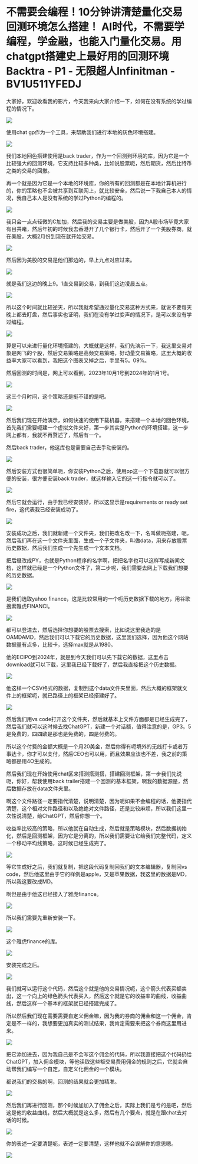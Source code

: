 # 不需要会编程！10分钟讲清楚量化交易回测环境怎么搭建！ AI时代，不需要学编程，学金融，也能入门量化交易。用chatgpt搭建史上最好用的回测环境Backtra - P1 - 无限超人Infinitman - BV1U511YFEDJ

大家好，欢迎收看我的影片，今天我来向大家介绍一下，如何在没有系统的学过编程的情况下。

![](img/a68515b9fa2b0b445c9fc4df1da91c5c_1.png)

使用chat gp作为一个工具，来帮助我们进行本地的灰色环境搭建。

![](img/a68515b9fa2b0b445c9fc4df1da91c5c_3.png)

我们本地回色搭建使用是back trader，作为一个回测到环境的库，因为它是一个比较强大的回测环境，它支持比较多种类，比如说股票呃，然后期货，然后比特币之类的交易的回撤。

再一个就是因为它是一个本地的环境库，你的所有的回测都是在本地计算机进行的，你的策略也不会被共享到互联网上，就比较安全，然后说一下我自己本人的情况，我自己本人是没有系统的学过Python的编程的。



![](img/a68515b9fa2b0b445c9fc4df1da91c5c_5.png)

我只会一点点轻微的C加加，然后我的交易主要是做美股，因为A股市场毕竟大家有目共睹，然后年初的时候我去香港开了几个银行卡，然后开了一个美股券商，就在美股，大概2月份到现在就开始交易。



![](img/a68515b9fa2b0b445c9fc4df1da91c5c_7.png)

然后因为美股的交易是他们那边的，早上九点对应过来。

![](img/a68515b9fa2b0b445c9fc4df1da91c5c_9.png)

就是我们这边的晚上9。1直交易到交易，到我们这边凌晨五点。

![](img/a68515b9fa2b0b445c9fc4df1da91c5c_11.png)

所以这个时间就比较逆天，所以我就希望通过量化交易这种方式来，就说不要每天晚上都去盯盘，然后事实也证明，我们在没有学过变声的情况下，是可以来没有学过编程。



![](img/a68515b9fa2b0b445c9fc4df1da91c5c_13.png)

算是可以来进行量化环境搭建的，大概就是这样，我们先演示一下，我这里交易对象是网飞的个股，然后交易策略是高频交易策略，好动量交易策略，这里大概的收益率大家可以看到，我把这个图表叉掉之后，手里有5。09%。

然后回测的时间是，网上可以看到，2023年10月1号到2024年的1月1号。

![](img/a68515b9fa2b0b445c9fc4df1da91c5c_15.png)

这三个月时间，这个策略还是挺不错的是吧。

![](img/a68515b9fa2b0b445c9fc4df1da91c5c_17.png)

然后我们现在开始演示，如何快速的使用下载机器，来搭建一个本地的回色环境，首先我们需要呃建一个虚拟文件夹好，第一步其实是Python的环境搭建，这一步网上都有，我就不再赘述了，然后有一个。

然后back trader，他这库也是需要自己去手动安装的。

![](img/a68515b9fa2b0b445c9fc4df1da91c5c_19.png)

然后安装方式也很简单呃，你安装Python之后，使用pp这一个下载器就可以很方便的安装，很方便安装back trader，就这样输入它的这一行指令就可以了。



![](img/a68515b9fa2b0b445c9fc4df1da91c5c_21.png)

然后它就会运行，由于我已经安装好，所以这显示是requirements or ready set fire，这代表我已经安装成功了。



![](img/a68515b9fa2b0b445c9fc4df1da91c5c_23.png)

安装成功之后，我们就新建一个文件夹，我们把改名改一下，名叫做呃搭建，呃，然后我们再在这一个文件夹里面，生成一个子文件夹，叫做data，用来存放股票历史数据，然后我们生成一个先生成一个文本文档。

把后缀改成PY，也就是Python程序的名字啊，把把名字也可以这样写成新闻文档，这样就已经是一个Python文件了，第二步呢，我们需要去网上下载我们想要的历史数据。



![](img/a68515b9fa2b0b445c9fc4df1da91c5c_25.png)

是我们选取yahoo finance，这是比较常用的一个呃历史数据下载的地方，用谷歌搜索雅虎FINANCI。



![](img/a68515b9fa2b0b445c9fc4df1da91c5c_27.png)

都可以登进去，然后选择你想要的股票去搜索，比如说这里我选的是OAMDAMD，然后我们可以下载它的历史数据，这里我们选择，因为他这个网站数据量有点多，比较卡，选择max就是从1980。

他的ECIPO到2024年，就是到今天我们可以先下载它的数据，这里点击download就可以下载，这里我已经下载好了，然后我直接把这个历史数据。



![](img/a68515b9fa2b0b445c9fc4df1da91c5c_29.png)

他这样一个CSV格式的数据，复制到这个data文件夹里面，然后大概的框架就文件上的框架呃，就已路径上的框架已经搭建好了。



![](img/a68515b9fa2b0b445c9fc4df1da91c5c_31.png)

然后我们用vs code打开这个文件夹，然后就基本上文件方面都是已经生成完了，然后我们就可以这时候去找ChatGPT，新建一个对话额，值得注意的是，GP3。5是免费的，四四欧是那也是免费的，四是付费的。

所以这个付费的金额大概是一个月20美金，然后你得有呃境外的无线打卡或者万事达卡，你才可以支付，然后CEO也可以用，而且效果应该也不差，我之前的策略都是用4O生成的。

然后我们现在开始使用chat区来搭测搭测搭，搭建回测框架，第一步我们先说呃，你好，帮我使用back trailer搭建一个回测的基本框架，啊我的数据源是，然后数据存放在data文件夹里。

啊这个文件路径一定要指代清楚，说明清楚，因为呃如果不会编程的话，他要指代清楚，这个相对文件路径和以及绝绝对文件路径，还是比较麻烦，所以我们这里一次性说清楚，给ChatGPT，然后你想一个。

收益率比较高的策略，所以他就在自动生成，然后就是策略模块，然后数据初始化，然后是回测框架，因为它是分离的，所以我们需要让它给我们完整代码，定义一个移动平均线策略，这时候已经生成完了。



![](img/a68515b9fa2b0b445c9fc4df1da91c5c_33.png)

等它生成好之后，我们就复制，把这段代码复制回我们的文本编辑器，复制回vs code，然后他这里由于它的样例是apple，又是苹果数据，我这里的数据是MD，所以我这要改成MD。

啊但是由于他这已经接入了雅虎finance。

![](img/a68515b9fa2b0b445c9fc4df1da91c5c_35.png)

所以我们需要先重新安装一下。

![](img/a68515b9fa2b0b445c9fc4df1da91c5c_37.png)

这个雅虎finance的库。

![](img/a68515b9fa2b0b445c9fc4df1da91c5c_39.png)

安装完成之后。

![](img/a68515b9fa2b0b445c9fc4df1da91c5c_41.png)

我们就可以运行这个代码，然后这个就是他的交易情况呃，这个箭头代表买额卖出，这一个向上的绿色箭头代表买入，然后这个就是它的收益率的曲线，收益曲线，然后这样一个基本的框架就已经搭建完成了。

所以然后我们现在需要需要自定义佣金嘛，因为我的券商的佣金和这一个佣金，肯定是不一样的，我想要更加真实的测试结果，我肯定需要来把这个券商这里用进来。



![](img/a68515b9fa2b0b445c9fc4df1da91c5c_43.png)

把它添加进去，因为我自己是不会写这个佣金的代码，所以我直接把这个代码扔给ChatGPT，加入佣金模块，等他读取这些额交易费用佣金的规则之后，它就会自动帮我们编写一个自定，自定义化佣金的一个模块。

都说我们的交易的啊，回测的结果就会更加精准。

![](img/a68515b9fa2b0b445c9fc4df1da91c5c_45.png)

然后我们再进行回测，那个时候加加入了佣金之后，实际上我们是亏的是吧，然后这是他的收益曲线，然后大概就是这么多，然后有几个要点，就是在跟chat去对话的时候。



![](img/a68515b9fa2b0b445c9fc4df1da91c5c_47.png)

你的表述一定要清楚呃，表述一定要清楚，这样他就不会误解你的意思嗯。

![](img/a68515b9fa2b0b445c9fc4df1da91c5c_49.png)